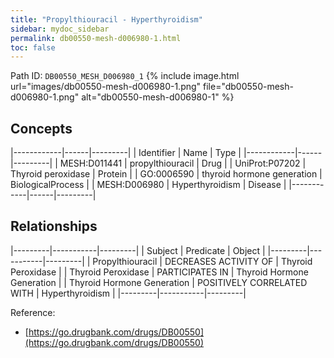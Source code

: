 ```yaml
---
title: "Propylthiouracil - Hyperthyroidism"
sidebar: mydoc_sidebar
permalink: db00550-mesh-d006980-1.html
toc: false 
---
```



Path ID: `DB00550_MESH_D006980_1`
{% include image.html url="images/db00550-mesh-d006980-1.png" file="db00550-mesh-d006980-1.png" alt="db00550-mesh-d006980-1" %}

## Concepts

|------------|------|---------|
| Identifier | Name | Type    |
|------------|------|---------|
| MESH:D011441 | propylthiouracil | Drug |
| UniProt:P07202 | Thyroid peroxidase | Protein |
| GO:0006590 | thyroid hormone generation | BiologicalProcess |
| MESH:D006980 | Hyperthyroidism | Disease |
|------------|------|---------|

## Relationships

|---------|-----------|---------|
| Subject | Predicate | Object  |
|---------|-----------|---------|
| Propylthiouracil | DECREASES ACTIVITY OF | Thyroid Peroxidase |
| Thyroid Peroxidase | PARTICIPATES IN | Thyroid Hormone Generation |
| Thyroid Hormone Generation | POSITIVELY CORRELATED WITH | Hyperthyroidism |
|---------|-----------|---------|

Reference: 
  - [https://go.drugbank.com/drugs/DB00550](https://go.drugbank.com/drugs/DB00550)
